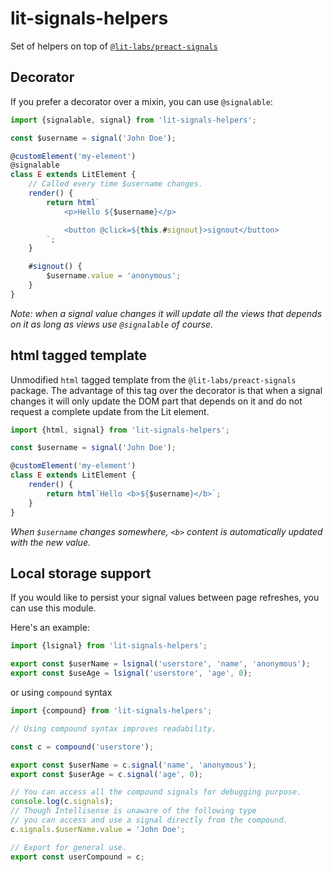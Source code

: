 # lit-signals-helpers

Set of helpers on top of [`@lit-labs/preact-signals`](https://github.com/lit/lit/tree/main/packages/labs/preact-signals)

## Decorator

If you prefer a decorator over a mixin, you can use `@signalable`:

```typescript
import {signalable, signal} from 'lit-signals-helpers';

const $username = signal('John Doe');

@customElement('my-element')
@signalable
class E extends LitElement {
	// Called every time $username changes.
	render() {
		return html`
			<p>Hello ${$username}</p>

			<button @click=${this.#signout}>signout</button>
		`;
	}

	#signout() {
		$username.value = 'anonymous';
	}
}
```

_Note: when a signal value changes it will update all the views that depends on it as long as views use `@signalable` of course._

## html tagged template

Unmodified `html` tagged template from the `@lit-labs/preact-signals` package. The advantage of this tag over the decorator is that when a signal changes it will only update the DOM part that depends on it and do not request a complete update from the Lit element.

```typescript
import {html, signal} from 'lit-signals-helpers';

const $username = signal('John Doe');

@customElement('my-element')
class E extends LitElement {
	render() {
		return html`Hello <b>${$username}</b>`;
	}
}
```

_When `$username` changes somewhere, `<b>` content is automatically updated with the new value._

## Local storage support

If you would like to persist your signal values between page refreshes, you can use this module.

Here's an example:

```typescript
import {lsignal} from 'lit-signals-helpers';

export const $userName = lsignal('userstore', 'name', 'anonymous');
export const $useAge = lsignal('userstore', 'age', 0);
```

or using `compound` syntax

```typescript
import {compound} from 'lit-signals-helpers';

// Using compound syntax improves readability.

const c = compound('userstore');

export const $userName = c.signal('name', 'anonymous');
export const $userAge = c.signal('age', 0);

// You can access all the compound signals for debugging purpose.
console.log(c.signals);
// Though Intellisense is unaware of the following type
// you can access and use a signal directly from the compound.
c.signals.$userName.value = 'John Doe';

// Export for general use.
export const userCompound = c;
```
